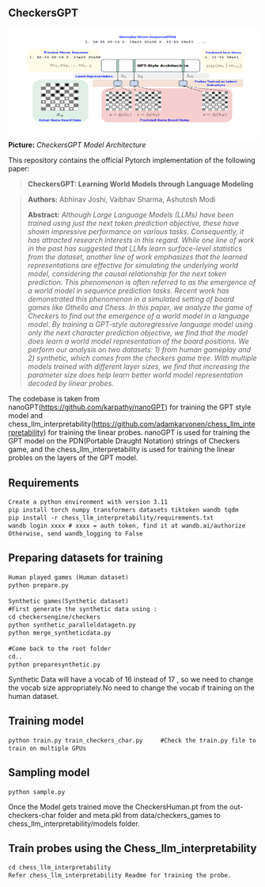 ## CheckersGPT
![Teaser image](./Checkersmain.png)
**Picture:** *CheckersGPT Model Architecture*

This repository contains the official Pytorch implementation of the following paper:
> **CheckersGPT: Learning World Models through Language Modeling**<br>

> **Authors:** Abhinav Joshi, Vaibhav Sharma, Ashutosh Modi<br>
>
> **Abstract:** *Although Large Language Models (LLMs) have been trained using just the next token prediction objective, these have shown impressive performance on various tasks. Consequently, it has attracted research interests in this regard. While one line of work in the past has suggested that LLMs learn surface-level statistics from the dataset, another line of work emphasizes that the learned representations are effective for simulating the underlying world model, considering the causal relationship for the next token prediction. This phenomenon is often referred to as the emergence of a world model in sequence prediction tasks. Recent work has demonstrated this phenomenon in a simulated setting of board games like Othello and Chess. In this paper, we analyze the game of Checkers to find out the emergence of a world model in a language model. By training a GPT-style autoregressive language model using only the next character prediction objective, we find that the model does learn a world model representation of the board positions. We perform our analysis on two datasets: 1) from human gameplay and 2) synthetic, which comes from the checkers game tree. With multiple models trained with different layer sizes, we find that increasing the parameter size does help learn better world model representation decoded by linear probes.*

The codebase is taken from nanoGPT(https://github.com/karpathy/nanoGPT) for training the GPT style model and chess_llm_interpretability(https://github.com/adamkarvonen/chess_llm_interpretability) for training the linear probes.
nanoGPT is used for training the GPT model on the PDN(Portable Draught Notation) strings of Checkers game, and the chess_llm_interpretability is used for training the linear probles on the layers of the GPT model.

## Requirements
    Create a python environment with version 3.11
    pip install torch numpy transformers datasets tiktoken wandb tqdm
    pip install -r chess_llm_interpretability/requirements.txt
    wandb login xxxx # xxxx = auth token, find it at wandb.ai/authorize Otherwise, send wandb_logging to False

## Preparing datasets for training
    Human played games (Human dataset)
    python prepare.py

    Synthetic games(Synthetic dataset)
    #First generate the synthetic data using :
    cd checkersengine/checkers
    python synthetic_paralleldatagetn.py
    python merge_syntheticdata.py

    #Come back to the root folder 
    cd..
    python preparesynthetic.py

Synthetic Data will have a vocab of 16 instead of 17 , so we need to change the vocab size appropriately.No need to change the vocab if training on the human dataset.

## Training model
    python train.py train_checkers_char.py     #Check the train.py file to train on multiple GPUs

## Sampling model
    python sample.py

Once the Model gets trained move the CheckersHuman.pt from the out-checkers-char folder and meta.pkl from data/checkers_games to chess_llm_interpretability/models folder.


## Train probes using the Chess_llm_interpretability
    cd chess_llm_interpretability
    Refer chess_llm_interpretability Readme for training the probe.





